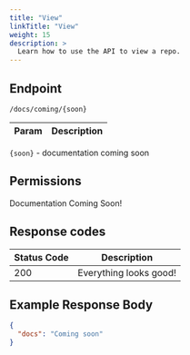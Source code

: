 ```yaml
---
title: "View"
linkTitle: "View"
weight: 15
description: >
  Learn how to use the API to view a repo.
---
```


## Endpoint

```
/docs/coming/{soon}
```

| Param | Description |
|---|---|


`{soon}` - documentation coming soon

## Permissions

Documentation Coming Soon!

## Response codes

| Status Code | Description |
|---|---|
| 200 | Everything looks good! |

## Example Response Body

```json
{
  "docs": "Coming soon"
}
```
